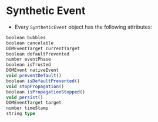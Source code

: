 # Synthetic Event

* Every `SyntheticEvent` object has the following attributes:

```ts
boolean bubbles
boolean cancelable
DOMEventTarget currentTarget
boolean defaultPrevented
number eventPhase
boolean isTrusted
DOMEvent nativeEvent
void preventDefault()
boolean isDefaultPrevented()
void stopPropagation()
boolean isPropagationStopped()
void persist()
DOMEventTarget target
number timeStamp
string type
```